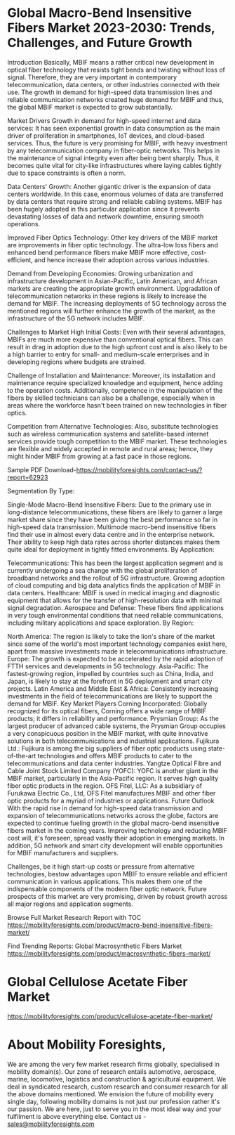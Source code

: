 # Global Macro-Bend Insensitive Fibers Market 2023-2030: Trends, Challenges, and Future Growth
Introduction
Basically, MBIF means a rather critical new development in optical fiber technology that resists tight bends and twisting without loss of signal. Therefore, they are very important in contemporary telecommunication, data centers, or other industries connected with their use. The growth in demand for high-speed data transmission lines and reliable communication networks created huge demand for MBIF and thus, the global MBIF market is expected to grow substantially.

Market Drivers
Growth in demand for high-speed internet and data services:
It has seen exponential growth in data consumption as the main driver of proliferation in smartphones, IoT devices, and cloud-based services. Thus, the future is very promising for MBIF, with heavy investment by any telecommunication company in fiber-optic networks. This helps in the maintenance of signal integrity even after being bent sharply. Thus, it becomes quite vital for city-like infrastructures where laying cables tightly due to space constraints is often a norm.

Data Centers' Growth: Another gigantic driver is the expansion of data centers worldwide. In this case, enormous volumes of data are transferred by data centers that require strong and reliable cabling systems. MBIF has been hugely adopted in this particular application since it prevents devastating losses of data and network downtime, ensuring smooth operations.

Improved Fiber Optics Technology:
Other key drivers of the MBIF market are improvements in fiber optic technology. The ultra-low loss fibers and enhanced bend performance fibers make MBIF more effective, cost-efficient, and hence increase their adoption across various industries.

Demand from Developing Economies:
Growing urbanization and infrastructure development in Asian-Pacific, Latin American, and African markets are creating the appropriate growth environment. Upgradation of telecommunication networks in these regions is likely to increase the demand for MBIF. The increasing deployments of 5G technology across the mentioned regions will further enhance the growth of the market, as the infrastructure of the 5G network includes MBIF.

Challenges to Market
High Initial Costs:
Even with their several advantages, MBIFs are much more expensive than conventional optical fibers. This can result in drag in adoption due to the high upfront cost and is also likely to be a high barrier to entry for small- and medium-scale enterprises and in developing regions where budgets are strained.

Challenge of Installation and Maintenance:
Moreover, its installation and maintenance require specialized knowledge and equipment, hence adding to the operation costs. Additionally, competence in the manipulation of the fibers by skilled technicians can also be a challenge, especially when in areas where the workforce hasn't been trained on new technologies in fiber optics.

Competition from Alternative Technologies:
Also, substitute technologies such as wireless communication systems and satellite-based internet services provide tough competition to the MBIF market. These technologies are flexible and widely accepted in remote and rural areas; hence, they might hinder MBIF from growing at a fast pace in those regions.

Sample PDF Download-https://mobilityforesights.com/contact-us/?report=62923


Segmentation
By Type:

Single-Mode Macro-Bend Insensitive Fibers: Due to the primary use in long-distance telecommunications, these fibers are likely to garner a large market share since they have been giving the best performance so far in high-speed data transmission.
Multimode macro-bend insensitive fibers find their use in almost every data centre and in the enterprise network. Their ability to keep high data rates across shorter distances makes them quite ideal for deployment in tightly fitted environments.
By Application:

Telecommunications: This has been the largest application segment and is currently undergoing a sea change with the global proliferation of broadband networks and the rollout of 5G infrastructure. Growing adoption of cloud computing and big data analytics finds the application of MBIF in data centers. Healthcare: MBIF is used in medical imaging and diagnostic equipment that allows for the transfer of high-resolution data with minimal signal degradation.
Aerospace and Defense: These fibers find applications in very tough environmental conditions that need reliable communications, including military applications and space exploration.
By Region:

North America: The region is likely to take the lion's share of the market since some of the world's most important technology companies exist here, apart from massive investments made in telecommunications infrastructure.
Europe: The growth is expected to be accelerated by the rapid adoption of FTTH services and developments in 5G technology.
Asia-Pacific: The fastest-growing region, impelled by countries such as China, India, and Japan, is likely to stay at the forefront in 5G deployment and smart city projects. Latin America and Middle East & Africa: Consistently increasing investments in the field of telecommunications are likely to support the demand for MBIF. Key Market Players Corning Incorporated: Globally recognized for its optical fibers, Corning offers a wide range of MBIF products; it differs in reliability and performance.
Prysmian Group: As the largest producer of advanced cable systems, the Prysmian Group occupies a very conspicuous position in the MBIF market, with quite innovative solutions in both telecommunications and industrial applications.
Fujikura Ltd.: Fujikura is among the big suppliers of fiber optic products using state-of-the-art technologies and offers MBIF products to cater to the telecommunications and data center industries.
Yangtze Optical Fibre and Cable Joint Stock Limited Company (YOFC): YOFC is another giant in the MBIF market, particularly in the Asia-Pacific region. It serves high quality fiber optic products in the region.
OFS Fitel, LLC: As a subsidiary of Furukawa Electric Co., Ltd, OFS Fitel manufactures MBIF and other fiber optic products for a myriad of industries or applications.
Future Outlook
With the rapid rise in demand for high-speed data transmission and expansion of telecommunications networks across the globe, factors are expected to continue fueling growth in the global macro-bend insensitive fibers market in the coming years. Improving technology and reducing MBIF cost will, it's foreseen, spread vastly their adoption in emerging markets. In addition, 5G network and smart city development will enable opportunities for MBIF manufacturers and suppliers.

Challenges, be it high start-up costs or pressure from alternative technologies, bestow advantages upon MBIF to ensure reliable and efficient communication in various applications. This makes them one of the indispensable components of the modern fiber optic network. Future prospects of this market are very promising, driven by robust growth across all major regions and application segments.




Browse Full Market Research Report with TOC
https://mobilityforesights.com/product/macro-bend-insensitive-fibers-market/


Find Trending Reports:
Global Macrosynthetic Fibers Market https://mobilityforesights.com/product/macrosynthetic-fibers-market/

# Global Cellulose Acetate Fiber Market
https://mobilityforesights.com/product/cellulose-acetate-fiber-market/


 
# About Mobility Foresights,
We are among the very few market research firms globally, specialised in mobility domain(s). Our zone of research entails automotive, aerospace, marine, locomotive, logistics and construction & agricultural equipment. We deal in syndicated research, custom research and consumer research for all the above domains mentioned.
We envision the future of mobility every single day, following mobility domains is not just our profession rather it's our passion. We are here, just to serve you in the most ideal way and your fulfilment is above everything else. Contact us -  sales@mobilityforesights.com 





